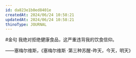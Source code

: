 ```yaml
---
id: da823e1b0ed8401e
createdAt: 2024/06/24 10:58:21
updatedAt: 2024/06/24 10:58:21
thinoType: JOURNAL
---
```

#金句 我绝对拒绝健康食品，这严重违背我的饮食信仰。

——塞梅尔维斯，《塞梅尔维斯 ·第三种苏醒-昨天，今天，明天》